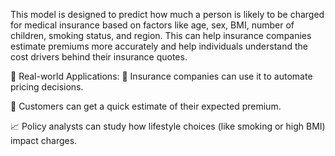 This model is designed to predict how much a person is likely to be charged for medical insurance based on factors like age, sex, BMI, number of children, smoking status, and region. This can help insurance companies estimate premiums more accurately and help individuals understand the cost drivers behind their insurance quotes.

🧠 Real-world Applications:
🏥 Insurance companies can use it to automate pricing decisions.

👤 Customers can get a quick estimate of their expected premium.

📈 Policy analysts can study how lifestyle choices (like smoking or high BMI) impact charges.

